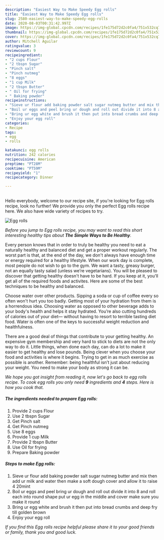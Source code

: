 ```yaml
---
description: "Easiest Way to Make Speedy Egg rolls"
title: "Easiest Way to Make Speedy Egg rolls"
slug: 2580-easiest-way-to-make-speedy-egg-rolls
date: 2020-08-03T00:31:42.997Z
image: https://img-global.cpcdn.com/recipes/1fe175d72d2c0fa4/751x532cq70/egg-rolls-recipe-main-photo.jpg
thumbnail: https://img-global.cpcdn.com/recipes/1fe175d72d2c0fa4/751x532cq70/egg-rolls-recipe-main-photo.jpg
cover: https://img-global.cpcdn.com/recipes/1fe175d72d2c0fa4/751x532cq70/egg-rolls-recipe-main-photo.jpg
author: Mitchell Aguilar
ratingvalue: 3
reviewcount: 9
recipeingredient:
- "2 cups Flour"
- "2 tbspn Sugar"
- "Pinch salt"
- "Pinch nutmeg"
- "8 eggs"
- "1 cup Milk"
- "2 tbspn Butter"
- " Oil for frying"
- " Baking powder"
recipeinstructions:
- "Sieve ur flour add baking powder salt sugar nutmeg butter and mix then add ur milk and water then make a soft dough cover and allow it to raise 4 20mint"
- "Boil ur eggs and peel bring ur dough and roll out divide it into 8 and roll each into round shape put ur egg in the middle and cover make sure you make it round"
- "Bring ur egg white and brush it then put into bread crumbs and deep fry till golden brown"
- "Enjoy your egg roll"
categories:
- Recipe
tags:
- egg
- rolls

katakunci: egg rolls 
nutrition: 242 calories
recipecuisine: American
preptime: "PT28M"
cooktime: "PT59M"
recipeyield: "1"
recipecategory: Dinner

---
```

<br>
Hello everybody, welcome to our recipe site, if you're looking for Egg rolls recipe, look no further! We provide you only the perfect Egg rolls recipe here. We also have wide variety of recipes to try.
<br>


![Egg rolls](https://img-global.cpcdn.com/recipes/1fe175d72d2c0fa4/751x532cq70/egg-rolls-recipe-main-photo.jpg)

<i>Before you jump to Egg rolls recipe, you may want to read this short interesting healthy tips about <strong>The Simple Ways to Be Healthy</strong>.</i>

Every person knows that in order to truly be healthy you need to eat a naturally healthy and balanced diet and get a proper workout regularly. The worst part is that, at the end of the day, we don't always have enough time or energy required for a healthy lifestyle. When our work day is complete, most people do not wish to go to the gym. We want a tasty, greasy burger, not an equally tasty salad (unless we’re vegetarians). You will be pleased to discover that getting healthy doesn't have to be hard. If you keep at it, you'll get all of the required foods and activites. Here are some of the best techniques to be healthy and balanced.

Choose water over other products. Sipping a soda or cup of coffee every so often won't hurt you too badly. Getting most of your hydration from them is a horrendous idea. Choosing water as opposed to other beverage adds to your body's health and helps it stay hydrated. You’re also cutting hundreds of calories out of your diet— without having to resort to terrible tasting diet food. Water is often one of the keys to successful weight reduction and healthfulness.

There are a good deal of things that contribute to your getting healthy. An expensive gym membership and very hard to stick to diets are not the only way to do it. Little things, when done each day, can do a lot to make it easier to get healthy and lose pounds. Being clever when you choose your food and activities is where it begins. Trying to get in as much exercise as possible is another. Remember: being healthful isn’t just about reducing your weight. You need to make your body as strong it can be. 


<i>We hope you got insight from reading it, now let's go back to egg rolls recipe. To cook egg rolls you only need <strong>9</strong> ingredients and <strong>4</strong> steps. Here is how you cook that.
</i>

##### The ingredients needed to prepare Egg rolls:

1. Provide 2 cups Flour
1. Use 2 tbspn Sugar
1. Get Pinch salt
1. Get Pinch nutmeg
1. Use 8 eggs
1. Provide 1 cup Milk
1. Provide 2 tbspn Butter
1. Use  Oil for frying
1. Prepare  Baking powder


##### Steps to make Egg rolls:

1. Sieve ur flour add baking powder salt sugar nutmeg butter and mix then add ur milk and water then make a soft dough cover and allow it to raise 4 20mint
1. Boil ur eggs and peel bring ur dough and roll out divide it into 8 and roll each into round shape put ur egg in the middle and cover make sure you make it round
1. Bring ur egg white and brush it then put into bread crumbs and deep fry till golden brown
1. Enjoy your egg roll


<i>If you find this Egg rolls recipe helpful please share it to your good friends or family, thank you and good luck.</i>
